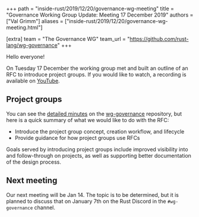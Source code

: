 +++
path = "inside-rust/2019/12/20/governance-wg-meeting"
title = "Governance Working Group Update: Meeting 17 December 2019"
authors = ["Val Grimm"]
aliases = ["inside-rust/2019/12/20/governance-wg-meeting.html"]

[extra]
team = "The Governance WG"
team_url = "https://github.com/rust-lang/wg-governance"
+++

Hello everyone! 

On Tuesday 17 December the working group met and built an outline of an RFC to introduce project groups. If you would like to watch, a recording is available on [YouTube].

## Project groups

You can see the [detailed minutes] on the [wg-governance] repository, but here is a quick summary of what we would like to do with the RFC: 

* Introduce the project group concept, creation workflow, and lifecycle
* Provide guidance for how project groups use RFCs

Goals served by introducing project groups include improved visibility into and follow-through on projects,
as well as supporting better documentation of the design process.


## Next meeting

Our next meeting will be Jan 14. The topic is to be determined, but it is planned to discuss that on January 7th on the Rust Discord in the `#wg-governance` channel.

[wg-governance]: https://github.com/rust-lang/wg-governance/
[detailed minutes]: https://github.com/rust-lang/wg-governance/blob/master/minutes/2019.12.17.md
[YouTube]: https://www.youtube.com/watch?v=q6us8yhDDUU&feature=youtu.be
